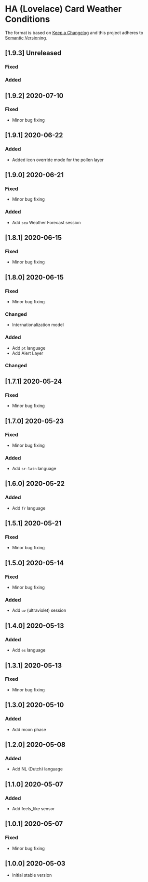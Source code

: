 # HA (Lovelace) Card Weather Conditions

The format is based on [Keep a Changelog](http://keepachangelog.com/)
and this project adheres to [Semantic Versioning](http://semver.org/).

## [1.9.3] Unreleased
### Fixed

### Added

## [1.9.2] 2020-07-10
### Fixed
- Minor bug fixing

## [1.9.1] 2020-06-22
### Added
- Added icon override mode for the pollen layer

## [1.9.0] 2020-06-21
### Fixed
- Minor bug fixing

### Added
- Add `sea` Weather Forecast session

## [1.8.1] 2020-06-15
### Fixed
- Minor bug fixing

## [1.8.0] 2020-06-15
### Fixed
- Minor bug fixing

### Changed
- Internationalization model 

### Added
- Add `pt` language
- Add Alert Layer

### Changed
## [1.7.1] 2020-05-24
### Fixed
- Minor bug fixing

## [1.7.0] 2020-05-23
### Fixed
- Minor bug fixing

### Added
- Add `sr-latn` language

## [1.6.0] 2020-05-22
### Added
- Add `fr` language

## [1.5.1] 2020-05-21
### Fixed
- Minor bug fixing

## [1.5.0] 2020-05-14
### Fixed
- Minor bug fixing
### Added
- Add `uv` (ultraviolet) session

## [1.4.0] 2020-05-13
### Added
- Add `es` language

## [1.3.1] 2020-05-13
### Fixed
- Minor bug fixing

## [1.3.0] 2020-05-10
### Added
- Add moon phase

## [1.2.0] 2020-05-08
### Added
- Add NL (Dutch) language

## [1.1.0] 2020-05-07
### Added
- Add feels_like sensor

## [1.0.1] 2020-05-07
### Fixed
- Minor bug fixing

## [1.0.0] 2020-05-03
- Initial stable version